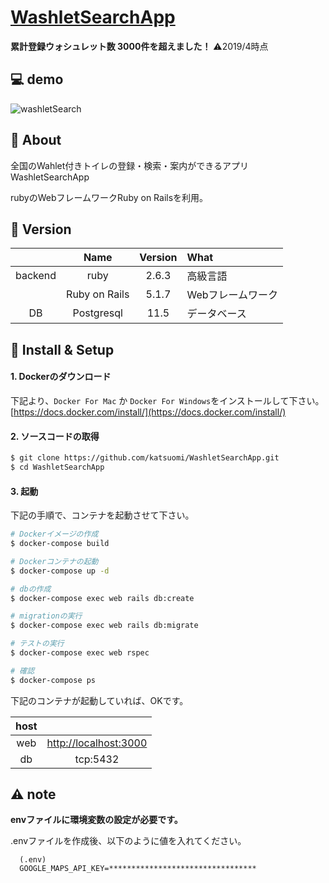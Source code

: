 # [WashletSearchApp](https://washlet-search.herokuapp.com/)

**累計登録ウォシュレット数 3000件を超えました！**  ⚠︎2019/4時点

## 💻 demo

![washletSearch](https://user-images.githubusercontent.com/36298285/68560233-937ea980-0483-11ea-8b51-fe01a5968bf4.gif)

## 💬 About

全国のWahlet付きトイレの登録・検索・案内ができるアプリ WashletSearchApp

rubyのWebフレームワークRuby on Railsを利用。

## 🌻 Version

||Name|Version|What|
|:-:|:-:|:-:|:-|
|backend|ruby|2.6.3|高級言語|
||Ruby on Rails|5.1.7|Webフレームワーク|
|DB|Postgresql|11.5|データベース|

## 🔰 Install & Setup

#### 1. Dockerのダウンロード

下記より、`Docker For Mac` か `Docker For Windows`をインストールして下さい。  
[https://docs.docker.com/install/](https://docs.docker.com/install/)

#### 2. ソースコードの取得

```bash
$ git clone https://github.com/katsuomi/WashletSearchApp.git
$ cd WashletSearchApp
```

#### 3. 起動

下記の手順で、コンテナを起動させて下さい。

```bash
# Dockerイメージの作成
$ docker-compose build

# Dockerコンテナの起動
$ docker-compose up -d

# dbの作成
$ docker-compose exec web rails db:create

# migrationの実行
$ docker-compose exec web rails db:migrate

# テストの実行
$ docker-compose exec web rspec

# 確認
$ docker-compose ps
```

下記のコンテナが起動していれば、OKです。

|host||
|:-:|:-:|
|web|[http://localhost:3000](http://localhost:3000)|
|db|tcp:5432|

## ⚠️ note
**envファイルに環境変数の設定が必要です。**

.envファイルを作成後、以下のように値を入れてください。
```
  (.env)
  GOOGLE_MAPS_API_KEY=*********************************
```


